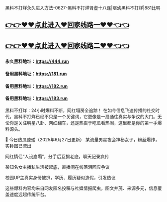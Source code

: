 黑料不打烊永久进入方法-0627-黑料不打烊肾虚十八连|痞幼黑料不打烊|881比鸭

## [👉👉♥♥点此进入♥回家线路一♥♥👈👈](https://unpkg.com/182run/index.html)
## [👉👉♥♥点此进入♥回家线路二♥♥👈👈](https://unpkg.com/182-1run/index.html)

#### 永久黑料地址：https://444.run
#### 备用黑料地址：https://181.run
#### 备用黑料地址：https://182.run
#### 备用黑料地址：https://183.run

黑料不打烊：24小时爆料不断，网红塌房全追踪！
在如今信息飞速传播的社交时代，黑料不打烊已经不只是一个关键词，它更像是一扇通往真实与争议的大门。无论你是关注明星八卦、网红翻车，还是热衷于吃瓜看热闹，这里都是你的第一手爆料源头。

🧨 今日热瓜速递（2025年6月27日更新）
某流量男星夜会神秘女子，粉丝爆炸，实锤图已流出

网红情侣“人设崩塌”，分手后互揭老底，聊天记录疯传

某知名女主播私生活被起底，直播间在线落泪回应争议

校园UP主真实身份被扒，学历、履历疑似造假，引发热议

这些爆料内容均来自网友匿名投稿与社媒情报爬虫，图文并茂、来源多元，信息覆盖速度远超传统平台。
